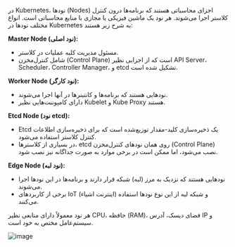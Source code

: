 در Kubernetes، نودها (Nodes) اجزای محاسباتی هستند که برنامه‌ها درون کنترل کلاستر اجرا می‌شوند. هر نود یک ماشین فیزیکی یا مجازی با منابع محاسباتی است. انواع مختلف نودها در Kubernetes به شرح زیر هستند:

**Master Node (نود اصلی):**
   - مسئول مدیریت کلیه عملیات در کلاستر.
   - شامل کنترل‌مخزن (Control Plane) است که از اجزایی نظیر API Server، Scheduler، Controller Manager، و etcd تشکیل شده است.

**Worker Node (نود کارگر):**
   - نودهایی هستند که برنامه‌ها و کانتینرها در آنها اجرا می‌شوند.
   - دارای کامپوننت‌هایی نظیر Kubelet و Kube Proxy هستند.

**Etcd Node (نود etcd):**

   - Etcd یک ذخیره‌سازی کلید-مقدار توزیع‌شده است که برای ذخیره‌سازی اطلاعات کنترل کلاستر استفاده می‌شود.
   - در بسیاری از کلاسترها، etcd روی همان نودهای کنترل‌مخزن (Control Plane) نصب می‌شود، اما ممکن است در برخی موارد به صورت جداگانه نیز نصب شود.

**Edge Node (نود لبه):**
   - نودهایی هستند که نزدیک به مرز (لبه) شبکه قرار دارند و برنامه‌ها در این نودها اجرا می‌شوند.
   - برخی از کاربردهای IoT (اینترنت اشیاء) و شبکه لبه از این نوع نودها استفاده می‌کنند.


هر نود معمولاً دارای منابعی نظیر CPU، حافظه (RAM)، فضای دیسک، آدرس IP و سیستم‌عامل مختص به خود است.


![image](https://github.com/milad6745/Kubernetes/assets/113288076/868ac1d3-b38c-4a27-b576-92d7ea00f827)

